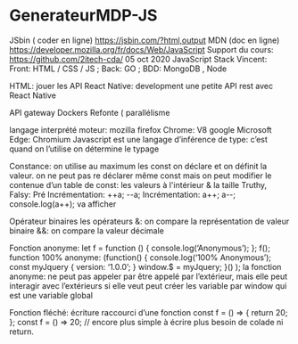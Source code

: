 # GenerateurMDP-JS
JSbin ( coder en ligne) https://jsbin.com/?html,output
MDN (doc en ligne) https://developer.mozilla.org/fr/docs/Web/JavaScript
Support du cours: https://github.com/2itech-cda/
05 oct 2020 JavaScript
Stack Vincent: Front: HTML / CSS / JS ; 
Back: GO ; 
BDD: MongoDB , Node

HTML:  jouer les API
React Native: development une petite API rest avec React Native

API gateway Dockers
Refonte (
parallélisme

langage interprété
moteur: mozilla firefox
Chrome: V8 google
Microsoft Edge: Chromium
Javascript est une langage d’inférence de type: c’est quand on l’utilise on détermine le typage

Constance: on utilise au maximum les const
on déclare et on définit la valeur.
on ne peut pas re déclarer même const mais
on peut modifier le contenue d’un table de const: les valeurs à l'intérieur & la taille
Truthy, Falsy: 
Pré Incrémentation: ++a; --a;
Incrémentation: a++; a--;  
console.log(a++); va afficher 


Opérateur binaires
les opérateurs 
&: on compare la représentation de valeur binaire
&&: on compare la valeur décimale

Fonction anonyme:
let f = function () {
console.log(‘Anonymous’);
};
f();
function 100% anonyme:
(function() { 
console.log(‘100% Anonymous’);
const  myJquery {
version: ‘1.0.0’;
}
window.$ = myJquery;
}() );
la fonction anonyme: 
ne peut pas appeler par être appelé par l’extérieur,
mais elle peut interagir avec l’extérieurs si elle veut
peut créer les variable par window qui est une variable global

Fonction fléché: écriture raccourci d’une fonction
const f = () => {
	return 20;
};
const f = () => 20;  // encore plus simple à écrire plus besoin de colade ni return.
